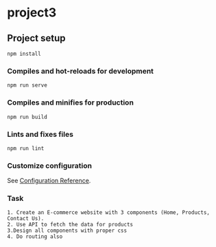 # project3

## Project setup
```
npm install
```

### Compiles and hot-reloads for development
```
npm run serve
```

### Compiles and minifies for production
```
npm run build
```

### Lints and fixes files
```
npm run lint
```

### Customize configuration
See [Configuration Reference](https://cli.vuejs.org/config/).

### Task

```
1. Create an E-commerce website with 3 components (Home, Products, Contact Us).
2. Use API to fetch the data for products
3.Design all components with proper css
4. Do routing also
```
